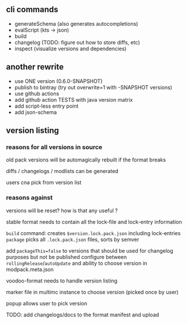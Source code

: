 ## cli commands

- generateSchema (also generates autocompletions)
- evalScript (kts -> json)
- build
- changelog (TODO: figure out how to store diffs, etc)
- inspect (visualize versions and dependencies)

## another rewrite

- use ONE version (0.6.0-SNAPSHOT)
- publish to bintray (try out overwrite=1 with -SNAPSHOT versions)
- use github actions
- add github action TESTS with java version matrix
- add script-less entry point
- add json-schema

## version listing

### reasons for all versions in source

old pack versions will be automagically rebuilt if the format breaks

diffs / changelogs / modlists can be generated

users cna pick from version list

### reasons against

versions will be reset? how is that any useful ?


stable format needs to contain all the lock-file and lock-entry information


`build` command: creates `$version.lock.pack.json` including lock-entries
`package` picks all `.lock.pack.json` files, sorts by semver

add `packageThis=false` to versions that should be used for changelog purposes but not be published
configure between `rollingRelease`/`autoUpdate` and ability to choose version in modpack.meta.json


voodoo-format needs to handle version listing

marker file in multimc instance to choose version (picked once by user)

popup allows user to pick version


TODO: add changelogs/docs to the format manifest and upload
